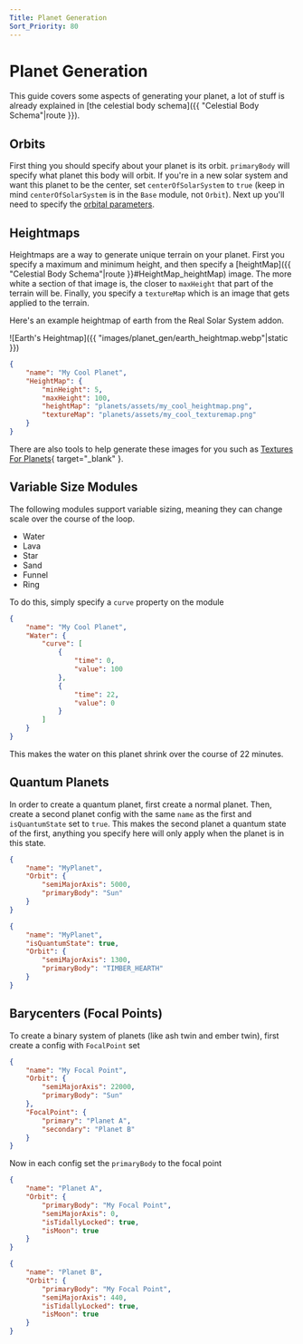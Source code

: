 ```yaml
---
Title: Planet Generation
Sort_Priority: 80
---
```


# Planet Generation

This guide covers some aspects of generating your planet, a lot of stuff is already explained in [the celestial body schema]({{ "Celestial Body Schema"|route }}).

## Orbits

First thing you should specify about your planet is its orbit. `primaryBody` will specify what planet this body will orbit.  If you're in a new solar system and want this planet to be the center, set `centerOfSolarSystem` to `true` (keep in mind `centerOfSolarSystem` is in the `Base` module, not `Orbit`).  Next up you'll need to specify the [orbital parameters](https://en.wikipedia.org/wiki/Orbital_elements). <!-- TODO: Make External, Vim is dumb --> 

## Heightmaps

Heightmaps are a way to generate unique terrain on your planet. First you specify a maximum and minimum height, and then specify a [heightMap]({{ "Celestial Body Schema"|route }}#HeightMap_heightMap) image. The more white a section of that image is, the closer to `maxHeight` that part of the terrain will be. Finally, you specify a `textureMap` which is an image that gets applied to the terrain.

Here's an example heightmap of earth from the Real Solar System addon.

![Earth's Heightmap]({{ "images/planet_gen/earth_heightmap.webp"|static }})

```json
{
    "name": "My Cool Planet",
    "HeightMap": {
        "minHeight": 5,
        "maxHeight": 100,
        "heightMap": "planets/assets/my_cool_heightmap.png",
        "textureMap": "planets/assets/my_cool_texturemap.png"
    }
}
```

There are also tools to help generate these images for you such as [Textures For Planets](https://www.texturesforplanets.com/){ target="_blank" }.

## Variable Size Modules

The following modules support variable sizing, meaning they can change scale over the course of the loop.

- Water
- Lava
- Star
- Sand
- Funnel
- Ring

To do this, simply specify a `curve` property on the module

```json
{
    "name": "My Cool Planet",
    "Water": {
        "curve": [
            {
                "time": 0,
                "value": 100
            },
            {
                "time": 22,
                "value": 0
            }
        ]
    }
}
```

This makes the water on this planet shrink over the course of 22 minutes.

## Quantum Planets

In order to create a quantum planet, first create a normal planet. Then, create a second planet config with the same `name` as the first and `isQuantumState` set to `true`.
This makes the second planet a quantum state of the first, anything you specify here will only apply when the planet is in this state.

```json
{
    "name": "MyPlanet",
    "Orbit": {
        "semiMajorAxis": 5000,
        "primaryBody": "Sun"
    }
}
```

```json
{
    "name": "MyPlanet",
    "isQuantumState": true,
    "Orbit": {
        "semiMajorAxis": 1300,
        "primaryBody": "TIMBER_HEARTH"
    }
}
```

## Barycenters (Focal Points)

To create a binary system of planets (like ash twin and ember twin), first create a config with `FocalPoint` set

```json
{
    "name": "My Focal Point",
    "Orbit": {
        "semiMajorAxis": 22000,
        "primaryBody": "Sun"
    },
    "FocalPoint": {
        "primary": "Planet A",
        "secondary": "Planet B"
    }
}
```

Now in each config set the `primaryBody` to the focal point

```json
{
    "name": "Planet A",
    "Orbit": {
        "primaryBody": "My Focal Point",
        "semiMajorAxis": 0,
        "isTidallyLocked": true,
        "isMoon": true
    }
}
```

```json
{
    "name": "Planet B",
    "Orbit": {
        "primaryBody": "My Focal Point",
        "semiMajorAxis": 440,
        "isTidallyLocked": true,
        "isMoon": true
    }
}
```
